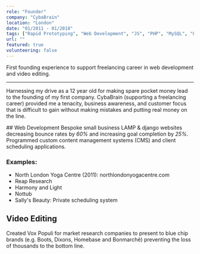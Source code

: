```yaml
---
role: "Founder"
company: "CybaBrain"
location: "London"
date: "01/2011 - 01/2018"
tags: ["Rapid Prototyping", "Web Development", "JS", "PHP", "MySQL", "Linux", "Apache", "Nginx", "Adobe Suite", "Customer Focus", "Founding"]
url: ""
featured: true
volunteering: false
---
```


First founding experience to support freelancing career in web development and video editing.

---

Harnessing my drive as a 12 year old for making spare pocket money lead to the founding of my first company. CybaBrain (supporting a freelancing career) provided me a tenacity, business awareness, and customer focus that is difficult to gain without making mistakes and putting real money on the line.

## Web Development
Bespoke small business LAMP & django websites decreasing bounce rates by *60%* and increasing goal completion by *25%*. Programmed custom content management systems (CMS) and client scheduling applications.

### Examples:
- North London Yoga Centre (2011): northlondonyogacentre.com
- Reap Research
- Harmony and Light
- Nottub
- Sally's Beauty: Private scheduling system

## Video Editing
Created Vox Populi for market research companies to present to blue chip brands (e.g. Boots, Dixons, Homebase and Bonmarché) preventing the loss of thousands to the bottom line.
